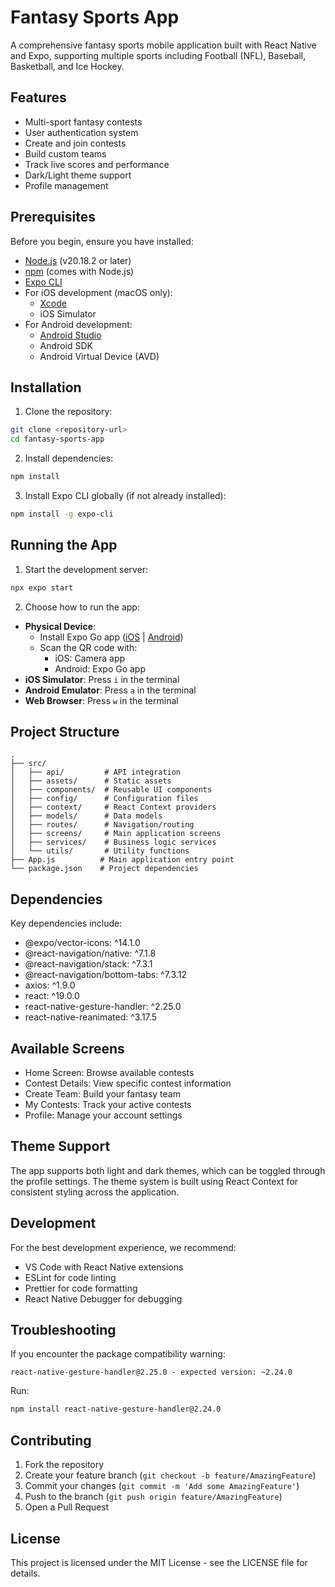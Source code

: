 # Fantasy Sports App

A comprehensive fantasy sports mobile application built with React Native and Expo, supporting multiple sports including Football (NFL), Baseball, Basketball, and Ice Hockey.

## Features

- Multi-sport fantasy contests
- User authentication system
- Create and join contests
- Build custom teams
- Track live scores and performance
- Dark/Light theme support
- Profile management

## Prerequisites

Before you begin, ensure you have installed:

- [Node.js](https://nodejs.org/) (v20.18.2 or later)
- [npm](https://www.npmjs.com/) (comes with Node.js)
- [Expo CLI](https://docs.expo.dev/get-started/installation/)
- For iOS development (macOS only):
  - [Xcode](https://apps.apple.com/us/app/xcode/id497799835)
  - iOS Simulator
- For Android development:
  - [Android Studio](https://developer.android.com/studio)
  - Android SDK
  - Android Virtual Device (AVD)

## Installation

1. Clone the repository:

```bash
git clone <repository-url>
cd fantasy-sports-app
```

2. Install dependencies:

```bash
npm install
```

3. Install Expo CLI globally (if not already installed):

```bash
npm install -g expo-cli
```

## Running the App

1. Start the development server:

```bash
npx expo start
```

2. Choose how to run the app:

- **Physical Device**:
  - Install Expo Go app ([iOS](https://apps.apple.com/app/expo-go/id982107779) | [Android](https://play.google.com/store/apps/details?id=host.exp.exponent))
  - Scan the QR code with:
    - iOS: Camera app
    - Android: Expo Go app
- **iOS Simulator**: Press `i` in the terminal
- **Android Emulator**: Press `a` in the terminal
- **Web Browser**: Press `w` in the terminal

## Project Structure

```
.
├── src/
│   ├── api/         # API integration
│   ├── assets/      # Static assets
│   ├── components/  # Reusable UI components
│   ├── config/      # Configuration files
│   ├── context/     # React Context providers
│   ├── models/      # Data models
│   ├── routes/      # Navigation/routing
│   ├── screens/     # Main application screens
│   ├── services/    # Business logic services
│   └── utils/       # Utility functions
├── App.js          # Main application entry point
└── package.json    # Project dependencies
```

## Dependencies

Key dependencies include:

- @expo/vector-icons: ^14.1.0
- @react-navigation/native: ^7.1.8
- @react-navigation/stack: ^7.3.1
- @react-navigation/bottom-tabs: ^7.3.12
- axios: ^1.9.0
- react: ^19.0.0
- react-native-gesture-handler: ^2.25.0
- react-native-reanimated: ^3.17.5

## Available Screens

- Home Screen: Browse available contests
- Contest Details: View specific contest information
- Create Team: Build your fantasy team
- My Contests: Track your active contests
- Profile: Manage your account settings

## Theme Support

The app supports both light and dark themes, which can be toggled through the profile settings. The theme system is built using React Context for consistent styling across the application.

## Development

For the best development experience, we recommend:

- VS Code with React Native extensions
- ESLint for code linting
- Prettier for code formatting
- React Native Debugger for debugging

## Troubleshooting

If you encounter the package compatibility warning:

```
react-native-gesture-handler@2.25.0 - expected version: ~2.24.0
```

Run:

```bash
npm install react-native-gesture-handler@2.24.0
```

## Contributing

1. Fork the repository
2. Create your feature branch (`git checkout -b feature/AmazingFeature`)
3. Commit your changes (`git commit -m 'Add some AmazingFeature'`)
4. Push to the branch (`git push origin feature/AmazingFeature`)
5. Open a Pull Request

## License

This project is licensed under the MIT License - see the LICENSE file for details.
